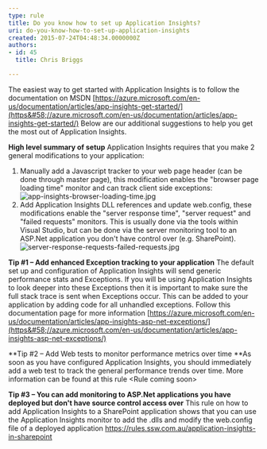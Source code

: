 ```yaml
---
type: rule
title: Do you know how to set up Application Insights?
uri: do-you-know-how-to-set-up-application-insights
created: 2015-07-24T04:48:34.0000000Z
authors:
- id: 45
  title: Chris Briggs

---
```


 
​​​The easiest way to get started with Application Insights is to follow the documentation on MSDN [https://azure.microsoft.com/en-us/documentation/articles/app-insights-get-started/](https&#58;//azure.microsoft.com/en-us/documentation/articles/app-insights-get-started/) 
Below are our additional suggestions to help you get the most out of Application Insights.


 
**High level summary of setup**
Application Insights requires that you make 2 general modifications to your application:
1. Manually add a Javascript tracker to your web page header (can be done through master page), this modification enables the "browser page loading time" monitor and can track client side exceptions:
![app-insights-browser-loading-time.jpg](/SiteAssets/application-insights-in-sharepoint/app-insights-browser-loading-time.jpg)
2. Add Application Insights DLL references and update web.config, these modifications enable the "server response time", "server request" and "failed requests" monitors. 
This is usually done via the tools within Visual Studio, but can be done via the server monitoring tool to an ASP.Net application you don't have control over (e.g. SharePoint).
![server-response-requests-failed-requests.jpg](/SiteAssets/application-insights-in-sharepoint/server-response-requests-failed-requests.jpg)





**Tip #1 – Add enhanced Exception tracking to your application**
The default set up and configuration of Application Insights will send generic performance stats and Exceptions. If you will be using Application Insights to look deeper into these Exceptions then it is important to make sure the full stack trace is sent when Exceptions occur. This can be added to your application by adding code for all unhandled exceptions. Follow this documentation page for more information [https://azure.microsoft.com/en-us/documentation/articles/app-insights-asp-net-exceptions/](https&#58;//azure.microsoft.com/en-us/documentation/articles/app-insights-asp-net-exceptions/)

**Tip #2 – Add Web tests to monitor performance metrics over time
**As soon as you have configured Application Insights, you should immediately add a web test to track the general performance trends ​​over time. More information can be found at this rule &lt;Rule coming soon&gt;

**Tip #3 – You can add monitoring to ASP.Net applications you have deployed but don't have source control access over**
This rule on how to add Application Insights to a SharePoint application shows that you can use the Application Insights monitor to add the .dlls and modify the web.config file of a deployed application https://rules.ssw.com.au/application-insights-in-sharepoint​

